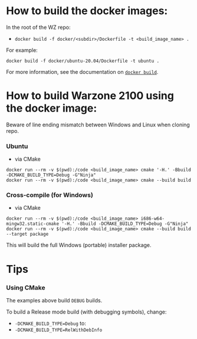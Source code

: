# How to build the docker images:

In the root of the WZ repo:
- `docker build -f docker/<subdir>/Dockerfile -t <build_image_name> .`

For example:
```shell
docker build -f docker/ubuntu-20.04/Dockerfile -t ubuntu .
```

For more information, see the documentation on [`docker build`](https://docs.docker.com/engine/reference/commandline/build/).

# How to build Warzone 2100 using the docker image:

Beware of line ending mismatch between Windows and Linux when cloning repo.

### Ubuntu

- via CMake
```shell
docker run --rm -v $(pwd):/code <build_image_name> cmake '-H.' -Bbuild -DCMAKE_BUILD_TYPE=Debug -G"Ninja"
docker run --rm -v $(pwd):/code <build_image_name> cmake --build build
```

### Cross-compile (for Windows)

- via CMake
```shell
docker run --rm -v $(pwd):/code <build_image_name> i686-w64-mingw32.static-cmake '-H.' -Bbuild -DCMAKE_BUILD_TYPE=Debug -G"Ninja"
docker run --rm -v $(pwd):/code <build_image_name> cmake --build build --target package
```
This will build the full Windows (portable) installer package.

# Tips

### Using CMake

The examples above build `DEBUG` builds.

To build a Release mode build (with debugging symbols), change:
- `-DCMAKE_BUILD_TYPE=Debug`
to:
- `-DCMAKE_BUILD_TYPE=RelWithDebInfo`

